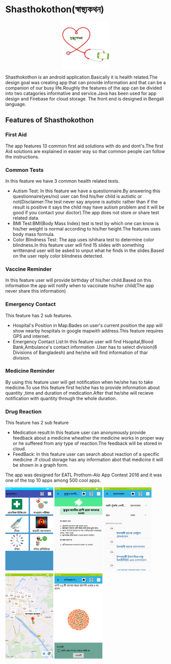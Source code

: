 # Shasthokothon(স্বাস্থ্যকথন)

<p align="center">
<img src="App_images/Logo1.png" class="img-responsive" width="150" height="150" >
</p>
Shasthokothon  is an android application.Basically it is health related.The design goal was creating app that can provide information and that can be a companion of our busy life.Roughly the features of the app can be divided into two catagories informative and service.Java has been used for app design and Firebase for cloud storage. The front end is designed in Bengali language.

## Features of Shasthokothon
### First Aid
The app features 13 common first aid solutions with do and dont's.The first Aid solutions are explained in easier way so that common people can follow the instructions.

### Common Tests 
In this feature we have 3 common health related tests.
- Autism Test: In this feature we have a questionnaire.By answering this questionnaire(yes/no) user can find his/her child is autistic or not(Disclaimer:The test never say  anyone is autistic rather than if the result is positive it says the child may have autism problem and it will be good if you contact your doctor).The app does not store or share test related data.
- BMI Test:BMI(Body Mass Index) test is test by which one can know is his/her weight is normal according to his/her height.The features uses body mass formula.
- Color Blindness Test: The app uses ishihara test to determine color blindness.In this feature user will find 15 slides with something writtenand user will be asked to unput what he finds in the slides.Based on the user reply color blindness detected.

### Vaccine Reminder
In this feature user will provide birthday of his/her child.Based on this information the app will notify when to vaccinate his/her child(The app never share this information)

### Emergency Contact
This feature has 2 sub features.
- Hospital's Position in Map:Bades on user's current position the app will show nearby hospitals in google mapwith address.This feature requires GPS and internet.
- Emergency Contact List:In this feature user will find Hsopital,Blood Bank,Ambulance's contact information .User has to select division(8 Divisions of Bangladesh) and he/she will find information of thar division.

### Medicine Reminder
By using this feature user will get notification when he/she has to take medicine.To use this feature first he/she has to provide information about quantity ,time and duration of medication.After that he/she will recieve notification with quantity through the whole duration.
 
### Drug Reaction
This feature has 2 sub feature
- Medication result:In this feature user can anonymously provide feedback about a medicine wheather the medicine works in proper way or he suffered from any type of reaction.The feedback will be stored in cloud.
- FeedBack: In this feature user can search about reaction of a specific medicine .If cloud storage has any information abot that medicine  it will be shown in a graph form.


The app was designed for EATL Prothom-Alo App Contest 2016 and it was one of the top 10 apps among 500 cool apps.
<section>
<img src="App_images/Main_Window.png" class="img-responsive" width="150" height="267" >
<img src="App_images/First_aid.png" class="img-responsive" width="150" height="267" >
<img src="App_images/emergency_Contact.png" class="img-responsive" width="150" height="267" >
<img src="App_images/Map.png" class="img-responsive" width="150" height="267" >
<img src="App_images/color_blindness.png" class="img-responsive" width="150" height="267" >
</section>
